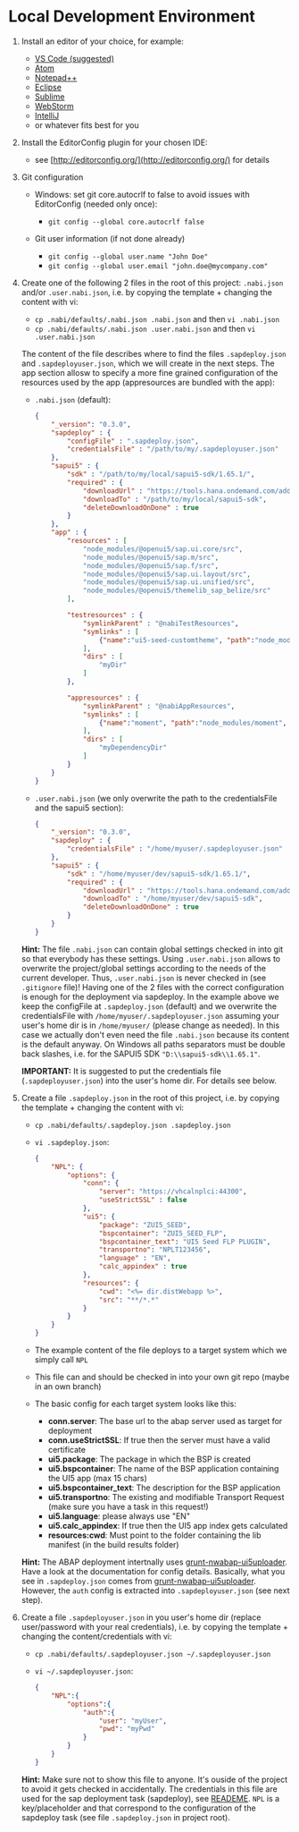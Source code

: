 # Local Development Environment

1. Install an editor of your choice, for example:
    * [VS Code (suggested)](https://code.visualstudio.com/)
    * [Atom](https://atom.io/)
    * [Notepad++](https://notepad-plus-plus.org/)
    * [Eclipse](http://www.eclipse.org/downloads/eclipse-packages/)
    * [Sublime](https://www.sublimetext.com/)
    * [WebStorm](https://www.jetbrains.com/webstorm/)
    * [IntelliJ](https://www.jetbrains.com/idea/)
    * or whatever fits best for you

1. Install the EditorConfig plugin for your chosen IDE:
    * see [http://editorconfig.org/](http://editorconfig.org/) for details

1. Git configuration
    * Windows: set git core.autocrlf to false to avoid issues with EditorConfig (needed only once):
        * `git config --global core.autocrlf false`

    * Git user information (if not done already)
        * `git config --global user.name "John Doe"`
        * `git config --global user.email "john.doe@mycompany.com"`

1. Create one of the following 2 files in the root of this project: `.nabi.json` and/or `.user.nabi.json`, i.e. by copying the template + changing the content with vi:
    * `cp .nabi/defaults/.nabi.json .nabi.json` and then `vi .nabi.json`
    * `cp .nabi/defaults/.nabi.json .user.nabi.json` and then `vi .user.nabi.json`

    The content of the file describes where to find the files `.sapdeploy.json` and `.sapdeployuser.json`, which we will  create in the next steps. The app section allosw to specify a more fine grained configuration of the resources used by the app (appresources are bundled with the app):

    * `.nabi.json` (default):

        ```json
        {
            "_version": "0.3.0",
            "sapdeploy" : {
                "configFile" : ".sapdeploy.json",
                "credentialsFile" : "/path/to/my/.sapdeployuser.json"
            },
            "sapui5" : {
                "sdk" : "/path/to/my/local/sapui5-sdk/1.65.1/",
                "required" : {
                    "downloadUrl" : "https://tools.hana.ondemand.com/additional/sapui5-sdk-1.65.1.zip",
                    "downloadTo" : "/path/to/my/local/sapui5-sdk",
                    "deleteDownloadOnDone" : true
                }
            },
            "app" : {
                "resources" : [
                    "node_modules/@openui5/sap.ui.core/src",
                    "node_modules/@openui5/sap.m/src",
                    "node_modules/@openui5/sap.f/src",
                    "node_modules/@openui5/sap.ui.layout/src",
                    "node_modules/@openui5/sap.ui.unified/src",
                    "node_modules/@openui5/themelib_sap_belize/src"
                ],

                "testresources" : {
                    "symlinkParent" : "@nabiTestResources",
                    "symlinks" : [
                        {"name":"ui5-seed-customtheme", "path":"node_modules/ui5-seed-customtheme"}
                    ],
                    "dirs" : [
                        "myDir"
                    ]
                },

                "appresources" : {
                    "symlinkParent" : "@nabiAppResources",
                    "symlinks" : [
                        {"name":"moment", "path":"node_modules/moment", "target":"thirdparty"}
                    ],
                    "dirs" : [
                        "myDependencyDir"
                    ]
                }
            }
        }
        ```

    * `.user.nabi.json` (we only overwrite the path to the credentialsFile and the sapui5 section):

        ```json
        {
            "_version": "0.3.0",
            "sapdeploy" : {
                "credentialsFile" : "/home/myuser/.sapdeployuser.json"
            },
            "sapui5" : {
                "sdk" : "/home/myuser/dev/sapui5-sdk/1.65.1/",
                "required" : {
                    "downloadUrl" : "https://tools.hana.ondemand.com/additional/sapui5-sdk-1.65.1.zip",
                    "downloadTo" : "/home/myuser/dev/sapui5-sdk",
                    "deleteDownloadOnDone" : true
                }
            }
        }
        ```

    **Hint:** The file `.nabi.json` can contain global settings checked in into git so that everybody has these settings. Using `.user.nabi.json` allows to overwrite the project/global settings according to the needs of the current developer. Thus, `.user.nabi.json` is never checked in (see `.gitignore` file)! Having one of the 2 files with the correct configuration is enough for the deployment via sapdeploy. In the example above we keep the configFile at `.sapdeploy.json` (default) and we overwrite the credentialsFile with `/home/myuser/.sapdeployuser.json` assuming your user's home dir is in `/home/myuser/` (please change as needed). In this case we actually don't even need the file `.nabi.json` because its content is the default anyway. On Windows all paths separators must be double back slashes, i.e. for the SAPUI5 SDK `"D:\\sapui5-sdk\\1.65.1"`.

    **IMPORTANT:** It is suggested to put the credentials file (`.sapdeployuser.json`) into the user's home dir. For details see below.

1. Create a file `.sapdeploy.json` in the root of this project, i.e. by copying the template + changing the content with vi:
    * `cp .nabi/defaults/.sapdeploy.json .sapdeploy.json`
    * `vi .sapdeploy.json`:

        ```json
        {
            "NPL": {
                "options": {
                    "conn": {
                        "server": "https://vhcalnplci:44300",
                        "useStrictSSL" : false
                    },
                    "ui5": {
                        "package": "ZUI5_SEED",
                        "bspcontainer": "ZUI5_SEED_FLP",
                        "bspcontainer_text": "UI5 Seed FLP PLUGIN",
                        "transportno": "NPLT123456",
                        "language" : "EN",
                        "calc_appindex" : true
                    },
                    "resources": {
                        "cwd": "<%= dir.distWebapp %>",
                        "src": "**/*.*"
                    }
                }
            }
        }
        ```

    * The example content of the file deploys to a target system which we simply call `NPL`
    * This file can and should be checked in into your own git repo (maybe in an own branch)
    * The basic config for each target system looks like this:
        * **conn.server**: The base url to the abap server used as target for deployment
        * **conn.useStrictSSL**: If true then the server must have a valid certificate
        * **ui5.package**: The package in which the BSP is created
        * **ui5.bspcontainer**: The name of the BSP application containing the UI5 app (max 15 chars)
        * **ui5.bspcontainer_text**: The description for the BSP application
        * **ui5.transportno**: The existing and modifiable Transport Request (make sure you have a task in this request!)
        * **ui5.language**: please always use "EN"
        * **ui5.calc_appindex**: If true then the UI5 app index gets calculated
        * **resources:cwd**: Must point to the folder containing the lib manifest (in the build results folder)

    **Hint:** The ABAP deployment intertnally uses [grunt-nwabap-ui5uploader](https://github.com/pfefferf/grunt-nwabap-ui5uploader). Have a look at the documentation for config details. Basically, what you see in `.sapdeploy.json` comes from [grunt-nwabap-ui5uploader](https://github.com/pfefferf/grunt-nwabap-ui5uploader). However, the `auth` config is extracted into `.sapdeployuser.json` (see next step).

1. Create a file `.sapdeployuser.json` in you user's home dir (replace user/password with your real credentials), i.e. by copying the template + changing the content/credentials with vi:
    * `cp .nabi/defaults/.sapdeployuser.json ~/.sapdeployuser.json`
    * `vi ~/.sapdeployuser.json`:

        ```json
        {
            "NPL":{
                "options":{
                    "auth":{
                        "user": "myUser",
                        "pwd": "myPwd"
                    }
                }
            }
        }
        ```

    **Hint:** Make sure not to show this file to anyone. It's ouside of the project to avoid it gets checked in accidentally.
    The credentials in this file are used for the sap deployment task (sapdeploy), see [READEME](../README.md). `NPL` is a key/placeholder and that correspond to the configuration of the sapdeploy task (see file `.sapdeploy.json` in project root).

